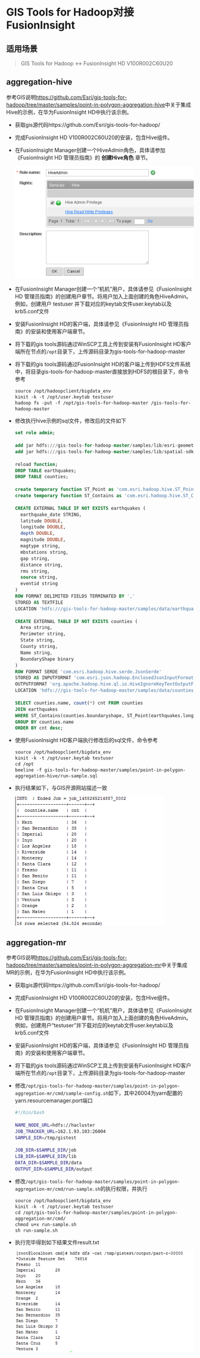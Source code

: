 # GIS Tools for Hadoop对接FusionInsight

## 适用场景

> GIS Tools for Hadoop <-> FusionInsight HD V100R002C60U20

## aggregation-hive

参考GIS说明<https://github.com/Esri/gis-tools-for-hadoop/tree/master/samples/point-in-polygon-aggregation-hive>中关于集成Hive的示例，在华为FusionInsight HD中执行该示例。

* 获取gis源代码https://github.com/Esri/gis-tools-for-hadoop/

* 完成FusionInsight HD V100R002C60U20的安装，包含Hive组件。

* 在FusionInsight Manager创建一个HiveAdmin角色，具体请参加《FusionInsight HD 管理员指南》的 **创建Hive角色** 章节。

  ![](assets/GIS_Tools/image5.png)

* 在FusionInsight Manager创建一个“机机”用户，具体请参见《FusionInsight HD 管理员指南》的创建用户章节。将用户加入上面创建的角色HiveAdmin。例如，创建用户 testuser 并下载对应的keytab文件user.keytab以及krb5.conf文件

* 安装FusionInsight HD的客户端，具体请参见《FusionInsight HD 管理员指南》的安装和使用客户端章节。

* 将下载的gis tools源码通过WinSCP工具上传到安装有FusionInsight HD客户端所在节点的`/opt`目录下，上传源码目录为gis-tools-for-hadoop-master

* 将下载的gis tools源码通过FusionInsight HD的客户端上传到HDFS文件系统中，将目录gis-tools-for-hadoop-master直接放到HDFS的根目录下，命令参考

  ```shell
  source /opt/hadoopclient/bigdata_env
  kinit -k -t /opt/user.keytab testuser
  hadoop fs -put -f /opt/gis-tools-for-hadoop-master /gis-tools-for-hadoop-master
  ```

* 修改执行hive示例的sql文件，修改后的文件如下

  ```sql
  set role admin;

  add jar hdfs:///gis-tools-for-hadoop-master/samples/lib/esri-geometry-api.jar;
  add jar hdfs:///gis-tools-for-hadoop-master/samples/lib/spatial-sdk-hadoop.jar;

  reload function;
  DROP TABLE earthquakes;
  DROP TABLE counties;

  create temporary function ST_Point as 'com.esri.hadoop.hive.ST_Point';
  create temporary function ST_Contains as 'com.esri.hadoop.hive.ST_Contains';

  CREATE EXTERNAL TABLE IF NOT EXISTS earthquakes (
    earthquake_date STRING,
    latitude DOUBLE,
    longitude DOUBLE,
    depth DOUBLE,
    magnitude DOUBLE,
    magtype string,
    mbstations string,
    gap string,
    distance string,
    rms string,
    source string,
    eventid string
  )
  ROW FORMAT DELIMITED FIELDS TERMINATED BY ','
  STORED AS TEXTFILE
  LOCATION 'hdfs:///gis-tools-for-hadoop-master/samples/data/earthquake-data';

  CREATE EXTERNAL TABLE IF NOT EXISTS counties (
    Area string,
    Perimeter string,
    State string,
    County string,
    Name string,
    BoundaryShape binary
  )                                         
  ROW FORMAT SERDE 'com.esri.hadoop.hive.serde.JsonSerde'              
  STORED AS INPUTFORMAT 'com.esri.json.hadoop.EnclosedJsonInputFormat'
  OUTPUTFORMAT 'org.apache.hadoop.hive.ql.io.HiveIgnoreKeyTextOutputFormat'
  LOCATION 'hdfs:///gis-tools-for-hadoop-master/samples/data/counties-data';

  SELECT counties.name, count(*) cnt FROM counties
  JOIN earthquakes
  WHERE ST_Contains(counties.boundaryshape, ST_Point(earthquakes.longitude, earthquakes.latitude))
  GROUP BY counties.name
  ORDER BY cnt desc;
  ```

* 使用FusionInsight HD客户端执行修改后的sql文件，命令参考

  ```shell
  source /opt/hadoopclient/bigdata_env
  kinit -k -t /opt/user.keytab testuser
  cd /opt
  beeline -f gis-tools-for-hadoop-master/samples/point-in-polygon-aggregation-hive/run-sample.sql
  ```

* 执行结果如下，与GIS开源网站描述一致

  ![](assets/GIS_Tools/image6.png)

## aggregation-mr

参考GIS说明<https://github.com/Esri/gis-tools-for-hadoop/tree/master/samples/point-in-polygon-aggregation-mr>中关于集成MR的示例，在华为FusionInsight HD中执行该示例。

* 获取gis源代码https://github.com/Esri/gis-tools-for-hadoop/

* 完成FusionInsight HD V100R002C60U20的安装，包含Hive组件。

* 在FusionInsight Manager创建一个“机机”用户，具体请参见《FusionInsight HD 管理员指南》的创建用户章节。将用户加入上面创建的角色HiveAdmin。例如，创建用户“testuser”并下载对应的keytab文件user.keytab以及krb5.conf文件

* 安装FusionInsight HD的客户端，具体请参见《FusionInsight HD 管理员指南》的安装和使用客户端章节。

* 将下载的gis tools源码通过WinSCP工具上传到安装有FusionInsight HD客户端所在节点的`/opt`目录下，上传源码目录为gis-tools-for-hadoop-master

* 修改`/opt/gis-tools-for-hadoop-master/samples/point-in-polygon-aggregation-mr/cmd/sample-config.sh`如下，其中26004为yarn配置的yarn.resourcemanager.port端口

  ```bash
  #!/bin/bash

  NAME_NODE_URL=hdfs://hacluster
  JOB_TRACKER_URL=162.1.93.103:26004
  SAMPLE_DIR=/tmp/gistest

  JOB_DIR=$SAMPLE_DIR/job
  LIB_DIR=$SAMPLE_DIR/lib
  DATA_DIR=$SAMPLE_DIR/data
  OUTPUT_DIR=$SAMPLE_DIR/output
  ```

* 修改`/opt/gis-tools-for-hadoop-master/samples/point-in-polygon-aggregation-mr/cmd/run-sample.sh`的执行权限，并执行

  ```shell
  source /opt/hadoopclient/bigdata_env
  kinit -k -t /opt/user.keytab testuser
  cd /opt/gis-tools-for-hadoop-master/samples/point-in-polygon-aggregation-mr/cmd/
  chmod u+x run-sample.sh
  sh run-sample.sh
  ```

* 执行完毕得到如下结果文件result.txt

  ![](assets/GIS_Tools/image7.png)
